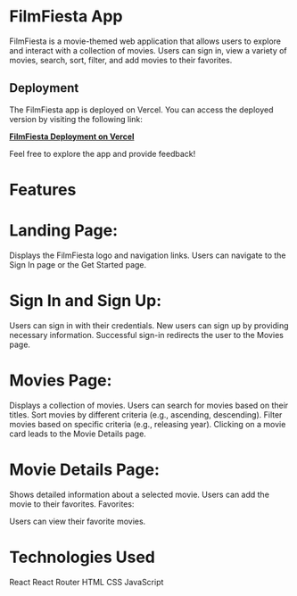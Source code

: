 # FilmFiesta App
FilmFiesta is a movie-themed web application that allows users to explore and interact with a collection of movies. Users can sign in, view a variety of movies, search, sort, filter, and add movies to their favorites.

## Deployment
The FilmFiesta app is deployed on Vercel. You can access the deployed version by visiting the following link:

[**FilmFiesta Deployment on Vercel**](https://your-vercel-app-url.vercel.app)

Feel free to explore the app and provide feedback!
# Features

# Landing Page:
Displays the FilmFiesta logo and navigation links.
Users can navigate to the Sign In page or the Get Started page.

# Sign In and Sign Up:
Users can sign in with their credentials.
New users can sign up by providing necessary information.
Successful sign-in redirects the user to the Movies page.

# Movies Page:
Displays a collection of movies.
Users can search for movies based on their titles.
Sort movies by different criteria (e.g., ascending, descending).
Filter movies based on specific criteria (e.g., releasing year).
Clicking on a movie card leads to the Movie Details page.

# Movie Details Page:
Shows detailed information about a selected movie.
Users can add the movie to their favorites.
Favorites:

Users can view their favorite movies.

# Technologies Used
React
React Router
HTML
CSS
JavaScript
